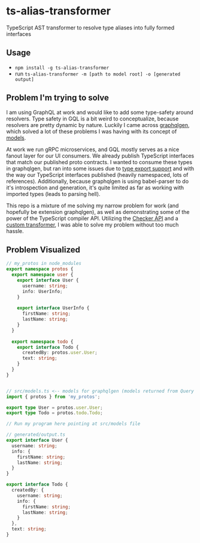# ts-alias-transformer
TypeScript AST transformer to resolve type aliases into fully formed interfaces

## Usage
* `npm install -g ts-alias-transformer`
* run `ts-alias-transformer -m [path to model root] -o [generated output]`


## Problem I'm trying to solve
I am using GraphQL at work and would like to add some type-safety around resolvers. Type safety in GQL is a bit weird to conceptualize, because resolvers are pretty dynamic by nature. Luckily I came across [graphqlgen](https://github.com/prisma/graphqlgen), which solved a lot of these problems I was having with its concept of [models](https://oss.prisma.io/graphqlgen/01-configuration.html#models). 

At work we run gRPC microservices, and GQL mostly serves as a nice fanout layer for our UI consumers. We already publish TypeScript interfaces that match our published proto contracts. I wanted to consume these types in graphqlgen, but ran into some issues due to [type export support](https://github.com/prisma/graphqlgen/issues/282) and with the way our TypeScript interfaces published (heavily namespaced, lots of references). Additionally, because graphqlgen is using babel-parser to do it's introspection and generation, it's quite limited as far as working with imported types (leads to parsing hell).

This repo is a mixture of me solving my narrow problem for work (and hopefully be extension graphqlgen), as well as demonstrating some of the power of the TypeScript compiler API. Utilizing the [Checker API](https://basarat.gitbooks.io/typescript/docs/compiler/checker.html) and a [custom transformer](https://github.com/Microsoft/TypeScript/pull/13940), I was able to solve my problem without too much hassle. 

## Problem Visualized
```ts
// my_protos in node_modules
export namespace protos {
  export namespace user {
    export interface User {
      username: string;
      info: UserInfo;
    }
    
    export interface UserInfo {
      firstName: string;
      lastName: string;
    }
  }
  
  export namespace todo {
    export interface Todo {
      createdBy: protos.user.User;
      text: string;
    }
  }
}


// src/models.ts <-- models for graphqlgen (models returned from Query resolvers)
import { protos } from 'my_protos';

export type User = protos.user.User;
export type Todo = protos.todo.Todo;

// Run my program here pointing at src/models file

// generated/output.ts
export interface User {
  username: string;
  info: {
    firstName: string;
    lastName: string;
  }
}

export interface Todo {
  createdBy: {
    username: string;
    info: {
      firstName: string;
      lastName: string;
    }
  },
  text: string;
}
```


